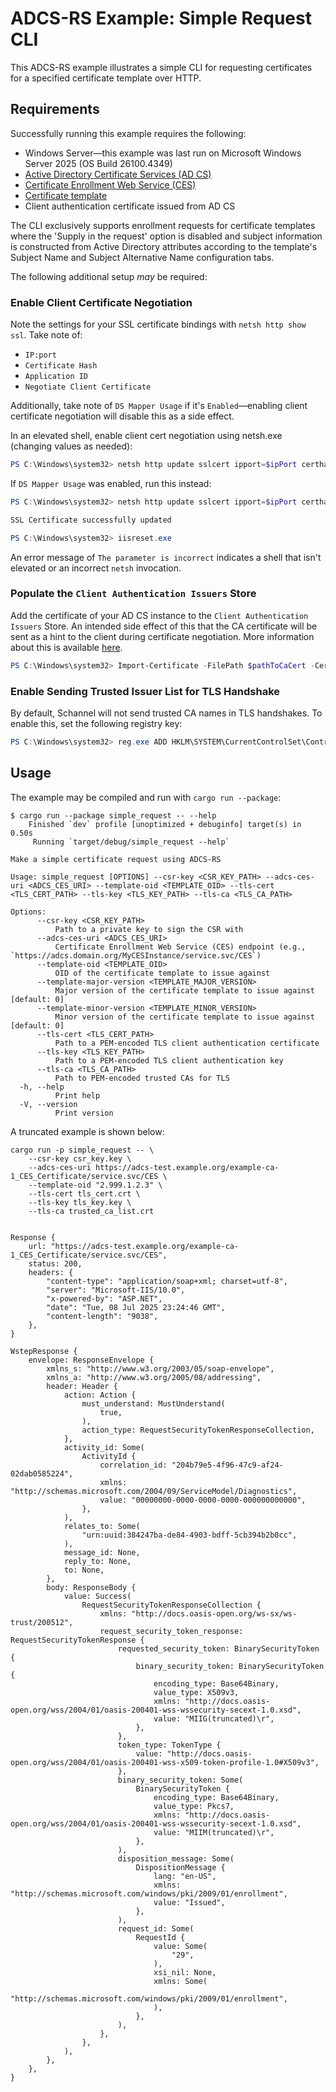 # ADCS-RS Example: Simple Request CLI

This ADCS-RS example illustrates a simple CLI for requesting certificates for a specified certificate template over HTTP.

## Requirements

Successfully running this example requires the following:

- Windows Server—this example was last run on Microsoft Windows Server 2025 (OS Build 26100.4349)
- [Active Directory Certificate Services (AD CS)](https://learn.microsoft.com/en-us/windows-server/identity/ad-cs/active-directory-certificate-services-overview)
- [Certificate Enrollment Web Service (CES)](https://learn.microsoft.com/en-us/windows-server/identity/ad-cs/configure-certificate-enrollment-web-service)
- [Certificate template](https://learn.microsoft.com/en-us/windows-server/identity/ad-cs/certificate-template-concepts)
- Client authentication certificate issued from AD CS

The CLI exclusively supports enrollment requests for certificate templates where the 'Supply in the request' option is disabled and subject information is constructed from Active Directory attributes according to the template's Subject Name and Subject Alternative Name configuration tabs.

The following additional setup *may* be required:

### Enable Client Certificate Negotiation

Note the settings for your SSL certificate bindings with `netsh http show ssl`.
Take note of:

- `IP:port`
- `Certificate Hash`
- `Application ID`
- `Negotiate Client Certificate`

Additionally, take note of `DS Mapper Usage` if it's `Enabled`—enabling client certificate negotiation will disable this as a side effect.

In an elevated shell, enable client cert negotiation using netsh.exe (changing values as needed):

```powershell
PS C:\Windows\system32> netsh http update sslcert ipport=$ipPort certhash=$certHash appid=$appId clientcertnegotiation=enable
```

If `DS Mapper Usage` was enabled, run this instead:

```powershell
PS C:\Windows\system32> netsh http update sslcert ipport=$ipPort certhash=$certHash appid=$appId clientcertnegotiation=enable dsmapperusage=enable

SSL Certificate successfully updated

PS C:\Windows\system32> iisreset.exe
```

An error message of `The parameter is incorrect` indicates a shell that isn't elevated or an incorrect `netsh` invocation.

### Populate the `Client Authentication Issuers` Store

Add the certificate of your AD CS instance to the `Client Authentication Issuers` Store.
An intended side effect of this that the CA certificate will be sent as a hint to the client during certificate negotiation.
More information about this is available [here](https://learn.microsoft.com/en-us/windows-server/security/tls/what-s-new-in-tls-ssl-schannel-ssp-overview#BKMK_TrustedIssuers).

```powershell
PS C:\Windows\system32> Import-Certificate -FilePath $pathToCaCert -CertStoreLocation Cert:\LocalMachine\ClientAuthIssuer
```
### Enable Sending Trusted Issuer List for TLS Handshake

By default, Schannel will not send trusted CA names in TLS handshakes.
To enable this, set the following registry key:

```powershell
PS C:\Windows\system32> reg.exe ADD HKLM\SYSTEM\CurrentControlSet\Control\SecurityProviders\SCHANNEL\SendTrustedIssuerList /v 1 /t REG_DWORD
```

## Usage

The example may be compiled and run with `cargo run --package`:

```console
$ cargo run --package simple_request -- --help
    Finished `dev` profile [unoptimized + debuginfo] target(s) in 0.50s
     Running `target/debug/simple_request --help`

Make a simple certificate request using ADCS-RS

Usage: simple_request [OPTIONS] --csr-key <CSR_KEY_PATH> --adcs-ces-uri <ADCS_CES_URI> --template-oid <TEMPLATE_OID> --tls-cert <TLS_CERT_PATH> --tls-key <TLS_KEY_PATH> --tls-ca <TLS_CA_PATH>

Options:
      --csr-key <CSR_KEY_PATH>
          Path to a private key to sign the CSR with
      --adcs-ces-uri <ADCS_CES_URI>
          Certificate Enrollment Web Service (CES) endpoint (e.g., `https://adcs.domain.org/MyCESInstance/service.svc/CES`)
      --template-oid <TEMPLATE_OID>
          OID of the certificate template to issue against
      --template-major-version <TEMPLATE_MAJOR_VERSION>
          Major version of the certificate template to issue against [default: 0]
      --template-minor-version <TEMPLATE_MINOR_VERSION>
          Minor version of the certificate template to issue against [default: 0]
      --tls-cert <TLS_CERT_PATH>
          Path to a PEM-encoded TLS client authentication certificate
      --tls-key <TLS_KEY_PATH>
          Path to a PEM-encoded TLS client authentication key
      --tls-ca <TLS_CA_PATH>
          Path to PEM-encoded trusted CAs for TLS
  -h, --help
          Print help
  -V, --version
          Print version
```

A truncated example is shown below:

```console
cargo run -p simple_request -- \
    --csr-key csr_key.key \
    --adcs-ces-uri https://adcs-test.example.org/example-ca-1_CES_Certificate/service.svc/CES \
    --template-oid "2.999.1.2.3" \
    --tls-cert tls_cert.crt \
    --tls-key tls_key.key \
    --tls-ca trusted_ca_list.crt


Response {
    url: "https://adcs-test.example.org/example-ca-1_CES_Certificate/service.svc/CES",
    status: 200,
    headers: {
        "content-type": "application/soap+xml; charset=utf-8",
        "server": "Microsoft-IIS/10.0",
        "x-powered-by": "ASP.NET",
        "date": "Tue, 08 Jul 2025 23:24:46 GMT",
        "content-length": "9038",
    },
}

WstepResponse {
    envelope: ResponseEnvelope {
        xmlns_s: "http://www.w3.org/2003/05/soap-envelope",
        xmlns_a: "http://www.w3.org/2005/08/addressing",
        header: Header {
            action: Action {
                must_understand: MustUnderstand(
                    true,
                ),
                action_type: RequestSecurityTokenResponseCollection,
            },
            activity_id: Some(
                ActivityId {
                    correlation_id: "204b79e5-4f96-47c9-af24-02dab0585224",
                    xmlns: "http://schemas.microsoft.com/2004/09/ServiceModel/Diagnostics",
                    value: "00000000-0000-0000-0000-000000000000",
                },
            ),
            relates_to: Some(
                "urn:uuid:384247ba-de84-4903-bdff-5cb394b2b0cc",
            ),
            message_id: None,
            reply_to: None,
            to: None,
        },
        body: ResponseBody {
            value: Success(
                RequestSecurityTokenResponseCollection {
                    xmlns: "http://docs.oasis-open.org/ws-sx/ws-trust/200512",
                    request_security_token_response: RequestSecurityTokenResponse {
                        requested_security_token: BinarySecurityToken {
                            binary_security_token: BinarySecurityToken {
                                encoding_type: Base64Binary,
                                value_type: X509v3,
                                xmlns: "http://docs.oasis-open.org/wss/2004/01/oasis-200401-wss-wssecurity-secext-1.0.xsd",
                                value: "MIIG(truncated)\r",
                            },
                        },
                        token_type: TokenType {
                            value: "http://docs.oasis-open.org/wss/2004/01/oasis-200401-wss-x509-token-profile-1.0#X509v3",
                        },
                        binary_security_token: Some(
                            BinarySecurityToken {
                                encoding_type: Base64Binary,
                                value_type: Pkcs7,
                                xmlns: "http://docs.oasis-open.org/wss/2004/01/oasis-200401-wss-wssecurity-secext-1.0.xsd",
                                value: "MIIM(truncated)\r",
                            },
                        ),
                        disposition_message: Some(
                            DispositionMessage {
                                lang: "en-US",
                                xmlns: "http://schemas.microsoft.com/windows/pki/2009/01/enrollment",
                                value: "Issued",
                            },
                        ),
                        request_id: Some(
                            RequestId {
                                value: Some(
                                    "29",
                                ),
                                xsi_nil: None,
                                xmlns: Some(
                                    "http://schemas.microsoft.com/windows/pki/2009/01/enrollment",
                                ),
                            },
                        ),
                    },
                },
            ),
        },
    },
}
```
